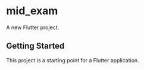 # mid_exam

A new Flutter project.

## Getting Started

This project is a starting point for a Flutter application.
